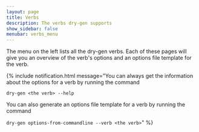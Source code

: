 ```yaml
---
layout: page
title: Verbs
description: The verbs dry-gen supports
show_sidebar: false
menubar: verbs_menu
---
```

The  menu on the left lists all the dry-gen verbs. Each of these pages will give you an overview of the verb's options and an options file template for the verb. 

{% include notification.html 
message="You can always get the information about the options for a verb by running the command 

`dry-gen <the verb> --help` 

You can also generate an options file template for a verb by running the command 

 `dry-gen options-from-commandline --verb <the verb>`"
%} 
